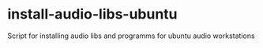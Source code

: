 # install-audio-libs-ubuntu
Script for installing audio libs and programms for ubuntu audio workstations
